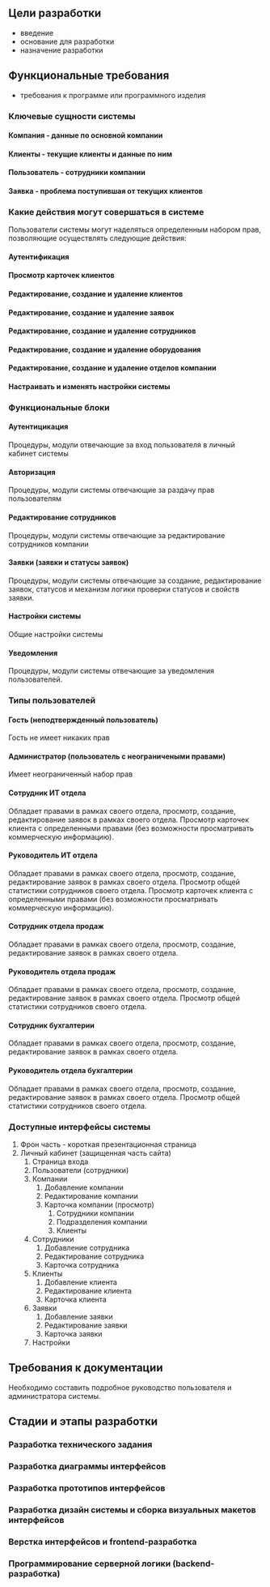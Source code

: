 ## Цели разработки
- введение
- основание для разработки
- назначение разработки

## Функциональные требования
- требования к программе или программного изделия

### Ключевые сущности системы
#### Компания - данные по основной компании
#### Клиенты - текущие клиенты и данные по ним
#### Пользователь - сотрудники компании
#### Заявка - проблема поступившая от текущих клиентов

### Какие действия могут совершаться в системе
Пользователи системы могут наделяться определенным набором прав, позволяющие осуществлять следующие действия:
#### Аутентификация
#### Просмотр карточек клиентов
#### Редактирование, создание и удаление клиентов
#### Редактирование, создание и удаление заявок
#### Редактирование, создание и удаление сотрудников
#### Редактирование, создание и удаление оборудования
#### Редактирование, создание и удаление отделов компании
#### Настраивать и изменять настройки системы

### Функциональные блоки

#### Аутентицикация 
Процедуры, модули отвечающие за вход пользователя в личный кабинет системы

#### Авторизация
Процедуры, модули системы отвечающие за раздачу прав пользователям

#### Редактирование сотрудников

Процедуры, модули системы отвечающие за редактирование сотрудников компании

#### Заявки (заявки и статусы заявок)
Процедуры, модули системы отвечающие за создание, редактирование заявок, статусов и механизм логики проверки статусов и свойств заявки.

#### Настройки системы
Общие настройки системы

#### Уведомления
Процедуры, модули системы отвечающие за уведомления пользователей.

### Типы пользователей
#### Гость (неподтвержденный пользователь)
Гость не имеет никаких прав

#### Администратор (пользователь с неограничеными правами)
Имеет неограниченный набор прав

#### Сотрудник ИТ отдела
Обладает правами в рамках своего отдела, просмотр, создание, редактирование заявок в рамках своего отдела.
Просмотр карточек клиента с определенными правами (без возможности просматривать коммерческую информацию).

#### Руководитель ИТ отдела
Обладает правами в рамках своего отдела, просмотр, создание, редактирование заявок в рамках своего отдела.
Просмотр общей статистики сотрудников своего отдела.
Просмотр карточек клиента с определенными правами (без возможности просматривать коммерческую информацию).


#### Сотрудник отдела продаж
Обладает правами в рамках своего отдела, просмотр, создание, редактирование заявок в рамках своего отдела.

#### Руководитель отдела продаж
Обладает правами в рамках своего отдела, просмотр, создание, редактирование заявок в рамках своего отдела.
Просмотр общей статистики сотрудников своего отдела.

#### Сотрудник бухгалтерии
Обладает правами в рамках своего отдела, просмотр, создание, редактирование заявок в рамках своего отдела.


#### Руководитель отдела бухгалтерии
Обладает правами в рамках своего отдела, просмотр, создание, редактирование заявок в рамках своего отдела.
Просмотр общей статистики сотрудников своего отдела.



### Доступные интерфейсы системы
1. Фрон часть - короткая презентационная страница
2. Личный кабинет (защищенная часть сайта)
   1. Страница входа
   2. Пользователи (сотрудники)
   3. Компании 
      1. Добавление компании
      2. Редактирование компании
      3. Карточка компании (просмотр)
         1. Сотрудники компании
         2. Подразделения компании
         3. Клиенты
   4. Сотрудники
      1. Добавление сотрудника
      2. Редактирование сотрудника
      3. Карточка сотрудника
   5. Клиенты
      1. Добавление клиента
      2. Редактирование клиента
      3. Карточка клиента
   6. Заявки
      1. Добавление заявки
      2. Редактирование заявки
      3. Карточка заявки
   7. Настройки

## Требования к документации

Необходимо составить подробное руководство пользователя и администратора системы.



## Стадии и этапы разработки

### Разработка технического задания
### Разработка диаграммы интерфейсов
### Разработка прототипов интерфейсов
### Разработка дизайн системы и сборка визуальных макетов интерфейсов
### Верстка интерфейсов и frontend-разработка
### Программирование серверной логики (backend-разработка)
